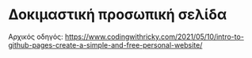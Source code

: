 # Δοκιμαστική προσωπική σελίδα

Αρχικός οδηγός: https://www.codingwithricky.com/2021/05/10/intro-to-github-pages-create-a-simple-and-free-personal-website/
